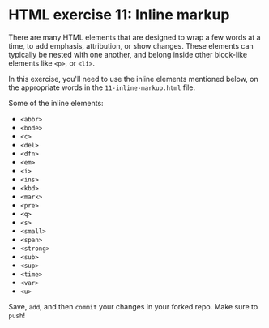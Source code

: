 # HTML exercise 11: Inline markup

There are many HTML elements that are designed to wrap a few words at a time, to add emphasis, attribution, or show changes. These elements can typically be nested with one another, and belong inside other block-like elements like `<p>`, or `<li>`.

In this exercise, you'll need to use the inline elements mentioned below, on the appropriate words in the `11-inline-markup.html` file.

Some of the inline elements:

- `<abbr>`
- `<bode>`
- `<c>`
- `<del>`
- `<dfn>`
- `<em>`
- `<i>`
- `<ins>`
- `<kbd>`
- `<mark>`
- `<pre>`
- `<q>`
- `<s>`
- `<small>`
- `<span>`
- `<strong>`
- `<sub>`
- `<sup>`
- `<time>`
- `<var>`
- `<u>`

Save, `add`, and then `commit` your changes in your forked repo. Make sure to `push`!
